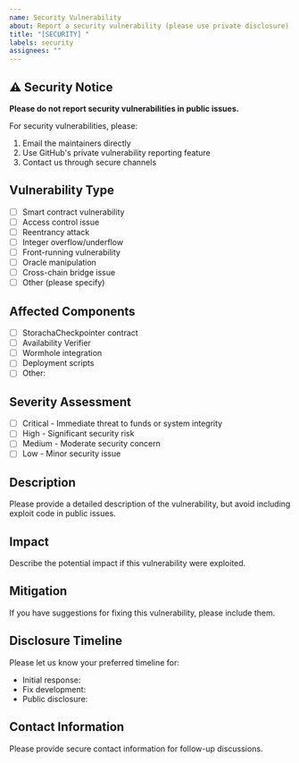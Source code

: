 ```yaml
---
name: Security Vulnerability
about: Report a security vulnerability (please use private disclosure)
title: "[SECURITY] "
labels: security
assignees: ""
---
```


## ⚠️ Security Notice

**Please do not report security vulnerabilities in public issues.**

For security vulnerabilities, please:

1. Email the maintainers directly
2. Use GitHub's private vulnerability reporting feature
3. Contact us through secure channels

## Vulnerability Type

- [ ] Smart contract vulnerability
- [ ] Access control issue
- [ ] Reentrancy attack
- [ ] Integer overflow/underflow
- [ ] Front-running vulnerability
- [ ] Oracle manipulation
- [ ] Cross-chain bridge issue
- [ ] Other (please specify)

## Affected Components

- [ ] StorachaCheckpointer contract
- [ ] Availability Verifier
- [ ] Wormhole integration
- [ ] Deployment scripts
- [ ] Other:

## Severity Assessment

- [ ] Critical - Immediate threat to funds or system integrity
- [ ] High - Significant security risk
- [ ] Medium - Moderate security concern
- [ ] Low - Minor security issue

## Description

Please provide a detailed description of the vulnerability, but avoid including exploit code in public issues.

## Impact

Describe the potential impact if this vulnerability were exploited.

## Mitigation

If you have suggestions for fixing this vulnerability, please include them.

## Disclosure Timeline

Please let us know your preferred timeline for:

- Initial response:
- Fix development:
- Public disclosure:

## Contact Information

Please provide secure contact information for follow-up discussions.
